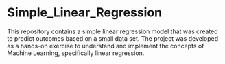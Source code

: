 # Simple_Linear_Regression

This repository contains a simple linear regression model that was created to predict outcomes based on a small data set.
The project was developed as a hands-on exercise to understand and implement the concepts of Machine Learning, specifically linear regression.
